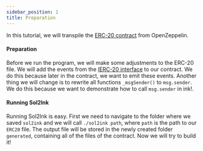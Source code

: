 ```yaml
---
sidebar_position: 1
title: Preparation
---
```


In this tutorial, we will transpile the [ERC-20 contract](https://github.com/OpenZeppelin/openzeppelin-contracts/blob/master/contracts/token/ERC20/ERC20.sol) from OpenZeppelin.

#### Preparation

Before we run the program, we will make some adjustments to the ERC-20 file. We will add the events from the [IERC-20 interface](https://github.com/OpenZeppelin/openzeppelin-contracts/blob/master/contracts/token/ERC20/IERC20.sol) to our contract. We do this because later in the contract, we want to emit these events. Another thing we will change is to rewrite all functions `_msgSender()` to `msg.sender`. We do this because we want to demonstrate how to call `msg.sender` in ink!.

#### Running Sol2Ink

Running Sol2Ink is easy. First we need to navigate to the folder where we saved `sol2ink` and we will call `./sol2ink path`, where `path` is the path to our `ERC20` file. The output file will be stored in the newly created folder `generated`, containing all of the files of the contract. Now we will try to build it!
